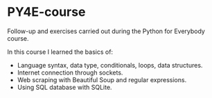 # PY4E-course
Follow-up and exercises carried out during the Python for Everybody course.

In this course I learned the basics of:
- Language syntax, data type, conditionals, loops, data structures.
- Internet connection through sockets.
- Web scraping with Beautiful Soup and regular expressions.
- Using SQL database with SQLite.
